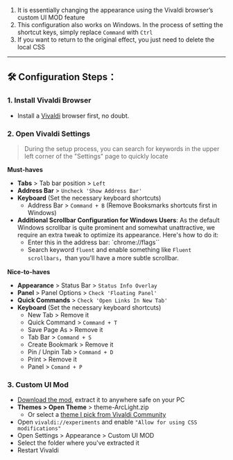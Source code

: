 1. It is essentially changing the appearance using the Vivaldi browser’s custom UI MOD feature
2. This configuration also works on Windows. In the process of setting the shortcut keys, simply replace `Command` with `Ctrl`
3. If you want to return to the original effect, you just need to delete the local CSS

---

## 🛠️ Configuration Steps：

### 1. Install Vivaldi Browser

- Install a [Vivaldi](https://vivaldi.com) browser first, no doubt.

### 2. Open Vivaldi Settings

> During the setup process, you can search for keywords in the upper left corner of the "Settings" page to quickly locate

**Must-haves** 
- **Tabs** > Tab bar position > `Left`
- **Address Bar** > `Uncheck 'Show Address Bar'`
- **Keyboard** (Set the necessary keyboard shortcuts)
    - Address Bar > `Command + B` (Remove Booksmarks shortcuts first in Windows)
- **Additional Scrollbar Configuration for Windows Users**: As the default Windows scrollbar is quite prominent and somewhat unattractive, we require an extra tweak to optimize its appearance. Here's how to do it:
  - Enter this in the address bar: `chrome://flags``
  - Search keyword `fluent` and enable something like `Fluent scrollbars`，than you'll have a more subtle scrollbar.

**Nice-to-haves**
- **Appearance** > Status Bar > `Status Info Overlay`
- **Panel** > Panel Options > `Check 'Floating Panel'`
- **Quick Commands** > `Check 'Open Links In New Tab'`
- **Keyboard** (Set the necessary keyboard shortcuts)
    - New Tab > Remove it
    - Quick Command > `Command + T`
    - Save Page As > Remove it
    - Tab Bar > `Command + S`
    - Create Bookmark > Remove it
    - Pin / Unpin Tab > `Command + D`
    - Print > Remove it
    - Panel > `Comand + P`

### 3. Custom UI Mod
- [Download the mod](https://github.com/tovifun/VivalArc/archive/refs/heads/main.zip), extract it to anywhere safe on your PC
- **Themes > Open Theme** >  theme-ArcLight.zip
  - Or select a [theme I pick from Vivaldi Community](./curated-themes.md)
- Open `vivaldi://experiments` and enable `"Allow for using CSS modifications"`
- Open Settings > Appearance > Custom UI MOD
- Select the folder where you've extracted it
- Restart Vivaldi